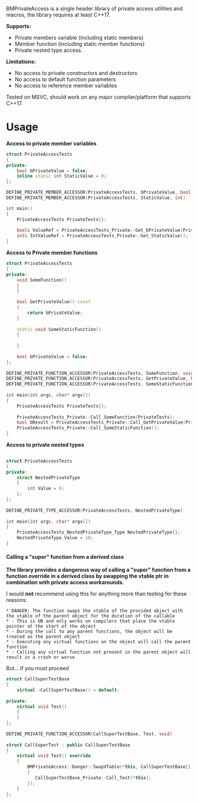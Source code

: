 BMPrivateAccess is a single header library of private access utilities and macros, the library requires at least C++17.

**Supports:**
- Private members variable (including static members)
- Member function (including static member functions) 
- Private nested type access.

**Limitations:**
- No access to private constructors and destructors
- No access to default function parameters
- No access to reference member variables

Tested on MSVC, should work on any major compiler/platform that supports C++17.

# Usage
**Access to private member variables**
```cpp
struct PrivateAccessTests  
{  
private:  
    bool bPrivateValue = false;  
    inline static int StaticValue = 0;  
};

DEFINE_PRIVATE_MEMBER_ACCESSOR(PrivateAccessTests, bPrivateValue, bool)  
DEFINE_PRIVATE_MEMBER_ACCESSOR(PrivateAccessTests, StaticValue, int)

int main()
{
	PrivateAccessTests PrivateTests{};
	
	bool& ValueRef = PrivateAccessTests_Private::Get_bPrivateValue(PrivateTests);  
	int& IntValueRef = PrivateAccessTests_Private::Get_StaticValue();
}
```

**Access to Private member functions**
```cpp
struct PrivateAccessTests  
{  
private:  
    void SomeFunction()  
    {  
    }  
    
    bool GetPrivateValue() const  
    {  
        return bPrivateValue;  
    }
    
    static void SomeStaticFunction()  
    {
    
    }  
    
    bool bPrivateValue = false;
};  
  
DEFINE_PRIVATE_FUNCTION_ACCESSOR(PrivateAccessTests, SomeFunction, void)  
DEFINE_PRIVATE_FUNCTION_ACCESSOR(PrivateAccessTests, GetPrivateValue, bool)  
DEFINE_PRIVATE_FUNCTION_ACCESSOR(PrivateAccessTests, SomeStaticFunction, void)  
  
int main(int argc, char* argv[])  
{  
    PrivateAccessTests PrivateTests{};  
  
    PrivateAccessTests_Private::Call_SomeFunction(PrivateTests);  
    bool bResult = PrivateAccessTests_Private::Call_GetPrivateValue(PrivateTests); 
    PrivateAccessTests_Private::Call_SomeStaticFunction();
}
```

**Access to private nested types**
```cpp
  
struct PrivateAccessTests  
{  
private:  
    struct NestedPrivateType  
    {  
        int Value = 0;  
    };    
};  
  
DEFINE_PRIVATE_TYPE_ACCESSOR(PrivateAccessTests, NestedPrivateType)  
  
int main(int argc, char* argv[])  
{  
    PrivateAccessTests_NestedPrivateType_Type NestedPrivateType{};  
    NestedPrivateType.Value = 10;
}
```

#### Calling a "super" function from a derived class
**The library provides a dangerous way of calling a "super" function from a function override in a derived class by swapping the vtable ptr in combination with private access workarounds.**

I would **not** recommend using this for anything more than testing for these reasons:
```
* DANGER: The function swaps the vtable of the provided object with the vtable of the parent object for the duration of the callable  
* - This is UB and only works on compilers that place the vtable pointer at the start of the object  
* - During the call to any parent functions, the object will be treated as the parent object  
* - Executing any virtual functions on the object will call the parent function  
* - Calling any virtual function not present in the parent object will result in a crash or worse
```

But... if you must proceed
```cpp
struct CallSuperTestBase  
{  
    virtual ~CallSuperTestBase() = default;  
  
private:  
    virtual void Test()  
    {
    }
};  
  
DEFINE_PRIVATE_FUNCTION_ACCESSOR(CallSuperTestBase, Test, void)  
  
struct CallSuperTest : public CallSuperTestBase  
{  
    virtual void Test() override  
    {  
        BMPrivateAccess::Danger::SwapVTable(*this, CallSuperTestBase{}, [&]()  
        {  
           CallSuperTestBase_Private::Call_Test(*this);  
        });
    }
};
```
